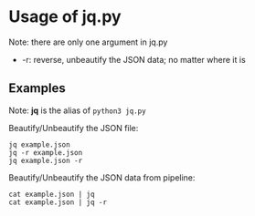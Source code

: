 # Usage of jq.py
Note: there are only one argument in jq.py

- -r: reverse, unbeautify the JSON data; no matter where it is

## Examples
Note: **jq** is the alias of `python3 jq.py`

Beautify/Unbeautify the JSON file:
```shell
jq example.json
jq -r example.json
jq example.json -r
```

Beautify/Unbeautify the JSON data from pipeline:
```shell
cat example.json | jq
cat example.json | jq -r
```